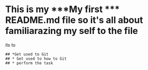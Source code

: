 # This is my ***My first *** README.md file so it's all about familiarazing my self to the file 
its to
~~~~~ 
## *Get used to Git
## * Get used to how to Git
## * perform the task
~~~~~
